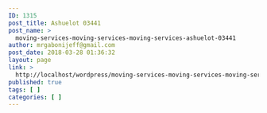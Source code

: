 ```yaml
---
ID: 1315
post_title: Ashuelot 03441
post_name: >
  moving-services-moving-services-moving-services-ashuelot-03441
author: mrgabonijeff@gmail.com
post_date: 2018-03-28 01:36:32
layout: page
link: >
  http://localhost/wordpress/moving-services-moving-services-moving-services-ashuelot-03441/
published: true
tags: [ ]
categories: [ ]
---
```

